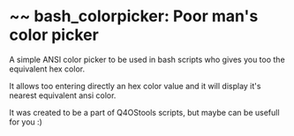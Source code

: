 #    ~~ bash_colorpicker: Poor man's color picker
A simple ANSI color picker to be used in bash scripts who gives you too the equivalent hex color.

It allows too entering directly an hex color value and it will display it's nearest equivalent ansi color.

It was created to be a part of Q4OStools scripts, but maybe can be usefull for you :)
